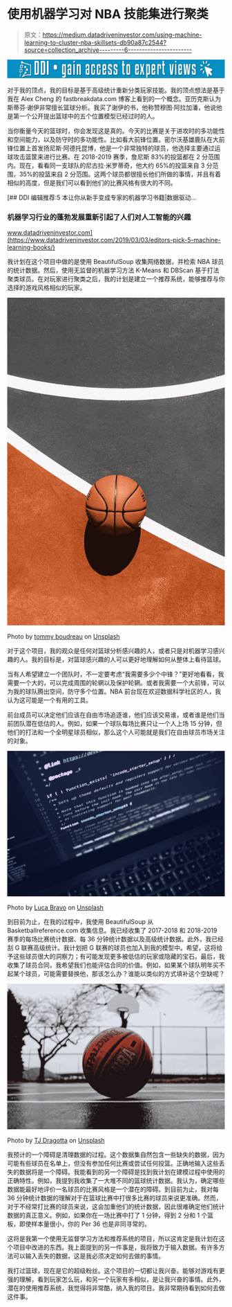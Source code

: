# 使用机器学习对 NBA 技能集进行聚类

> 原文：<https://medium.datadriveninvestor.com/using-machine-learning-to-cluster-nba-skillsets-db90a87c2544?source=collection_archive---------6----------------------->

[![](img/aac887fb28de43ffc16631ba895c8d8c.png)](http://www.track.datadriveninvestor.com/1B9E)

对于我的顶点，我的目标是基于高级统计重新分类玩家技能。我的顶点想法是基于我在 Alex Cheng 的 fastbreakdata.com 博客上看到的一个概念。亚历克斯认为斯蒂芬·谢伊非常擅长篮球分析。我买了谢伊的书，他称赞穆图·阿拉加潘，他说他是第一个公开提出篮球中的五个位置模型已经过时的人。

当你衡量今天的篮球时，你会发现这是真的。今天的比赛是关于进攻时的多功能性和空间能力，以及防守时的多功能性。比如看大前锋位置。密尔沃基雄鹿队在大前锋位置上首发扬尼斯·阿德托昆博，他是一个非常独特的球员，他选择主要通过运球攻击篮筐来进行比赛。在 2018-2019 赛季，詹尼斯 83%的投篮都在 2 分范围内。现在，看看同一支球队的尼古拉·米罗蒂奇，他大约 65%的投篮来自 3 分范围，35%的投篮来自 2 分范围。这两个球员都很擅长他们所做的事情，并且有着相似的高度，但是我们可以看到他们的比赛风格有很大的不同。

[](https://www.datadriveninvestor.com/2019/03/03/editors-pick-5-machine-learning-books/) [## DDI 编辑推荐:5 本让你从新手变成专家的机器学习书籍|数据驱动…

### 机器学习行业的蓬勃发展重新引起了人们对人工智能的兴趣

www.datadriveninvestor.com](https://www.datadriveninvestor.com/2019/03/03/editors-pick-5-machine-learning-books/) 

我计划在这个项目中做的是使用 BeautifulSoup 收集网络数据，并检索 NBA 球员的统计数据。然后，使用无监督的机器学习方法 K-Means 和 DBScan 基于打法聚类球员。在对玩家进行聚类之后，我的计划是建立一个推荐系统，能够推荐与你选择的游戏风格相似的玩家。

![](img/f51e91f98cebf7cd5ced0a093e69bfdc.png)

Photo by [tommy boudreau](https://unsplash.com/@lenswithbenefits?utm_source=medium&utm_medium=referral) on [Unsplash](https://unsplash.com?utm_source=medium&utm_medium=referral)

对于这个项目，我的观众是任何对篮球分析感兴趣的人，或者只是对机器学习感兴趣的人。我的目标是，对篮球感兴趣的人可以更好地理解如何从整体上看待篮球。

当有人希望建立一个团队时，不一定要考虑“我需要多少个中锋？”更好地看看，我需要一个大的，可以完成周围的轮辋以及保护轮辋。或者我需要一个大前锋，可以为我的球队腾出空间，防守多个位置。NBA 前台现在欢迎数据科学社区的人，我认为这可能是一个有用的工具。

前台成员可以决定他们应该在自由市场追逐谁，他们应该交易谁，或者谁是他们当前团队潜在低估的人。例如，如果一个球队每场比赛只让一个人上场 15 分钟，但他们的打法和一个全明星球员相似，那么这个人可能就是我们在自由球员市场关注的对象。

![](img/c818759e07bf92ead62c2b70f84ed961.png)

Photo by [Luca Bravo](https://unsplash.com/@lucabravo?utm_source=medium&utm_medium=referral) on [Unsplash](https://unsplash.com?utm_source=medium&utm_medium=referral)

到目前为止，在我的过程中，我使用 BeautifulSoup 从 Basketballreference.com 收集信息。我已经收集了 2017-2018 和 2018-2019 赛季的每场比赛统计数据、每 36 分钟统计数据以及高级统计数据。此外，我已经刮 G 联赛高级统计。我计划把 G 联赛的球员也加入到我的模型中。希望，这将给予这些球员很大的洞察力；有可能发现更多被低估的玩家或隐藏的宝石。最后，我收集了球员合同，我希望我们也能评估合同的价值。例如，如果某个球队明年买不起某个球员，可能需要替换他，那该怎么办？谁能以类似的方式填补这个空缺呢？

![](img/c04d458ab1b0e0051a820344ec8662d4.png)

Photo by [TJ Dragotta](https://unsplash.com/@tjdragotta?utm_source=medium&utm_medium=referral) on [Unsplash](https://unsplash.com?utm_source=medium&utm_medium=referral)

我预计的一个障碍是清理数据的过程。这个数据集自然包含一些缺失的数据，因为可能有些球员在名单上，但没有参加任何比赛或尝试任何投篮。正确地输入这些丢失的数据将是一个障碍。我能看到的另一个障碍是找到我计划在建模过程中使用的正确特性。例如，我提到我收集了一大堆不同的篮球统计数据。我认为，确定哪些数据能最好地评价一名球员的比赛风格是一个潜在的障碍。到目前为止，我对每 36 分钟统计数据的理解对于在篮球比赛中打很多比赛的球员来说更准确。然而，对于不经常打比赛的球员来说，这会加重他们的统计数据，因此很难确定他们统计数据的真正意义。例如，如果你在一场比赛中打了 1 分钟，得到 2 分和 1 个篮板，即使样本量很小，你的 Per 36 也是非同寻常的。

这将是我第一个使用无监督学习方法和推荐系统的项目，所以这肯定是我计划在这个项目中改进的东西。我上面提到的另一件事是，我将致力于输入数据。有许多方法可以输入丢失的数据，这是我必须决定如何去做的事情。

我打过篮球，现在是它的超级粉丝。这个项目的一切都让我兴奋。能够对游戏有更强的理解，看到玩家怎么玩，和另一个玩家有多相似，是让我兴奋的事情。此外，潜在的使用推荐系统，我觉得将非常酷，纳入我的项目。我非常期待看到如何去做这件事。